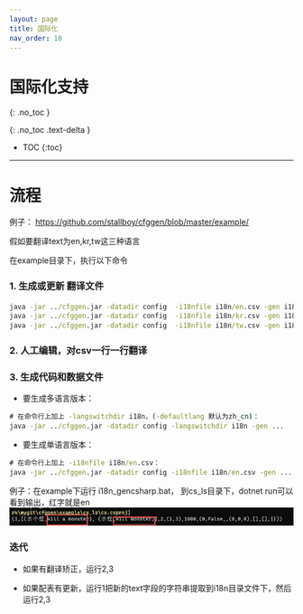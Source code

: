 ```yaml
---
layout: page
title: 国际化
nav_order: 10
---
```


# 国际化支持
{: .no_toc }

{: .no_toc .text-delta }

- TOC
  {:toc}
---

# 流程

例子： https://github.com/stallboy/cfggen/blob/master/example/

假如要翻译text为en,kr,tw这三种语言

在example目录下，执行以下命令

### 1. 生成或更新 翻译文件 
```bat
java -jar ../cfggen.jar -datadir config  -i18nfile i18n/en.csv -gen i18n,file=i18n/en.csv
java -jar ../cfggen.jar -datadir config  -i18nfile i18n/kr.csv -gen i18n,file=i18n/kr.csv
java -jar ../cfggen.jar -datadir config  -i18nfile i18n/tw.csv -gen i18n,file=i18n/tw.csv
```
   
### 2. 人工编辑，对csv一行一行翻译


### 3. 生成代码和数据文件

  * 要生成多语言版本：
      
  ```bat
  # 在命令行上加上 -langswitchdir i18n，(-defaultlang 默认为zh_cn)：
  java -jar ../cfggen.jar -datadir config -langswitchdir i18n -gen ...
  ```

  * 要生成单语言版本：
  ```bat
  # 在命令行上加上 -i18nfile i18n/en.csv：
  java -jar ../cfggen.jar -datadir config -i18nfile i18n/en.csv -gen ...
  ```

例子：在example下运行 i18n_gencsharp.bat，
到cs_ls目录下，dotnet run可以看到输出，红字就是en
![img.png](../assets/img.png)

### 迭代

* 如果有翻译矫正，运行2,3

* 如果配表有更新，运行1把新的text字段的字符串提取到i18n目录文件下，然后运行2,3
